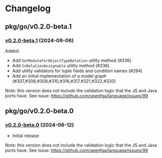 # Changelog

## pkg/go/v0.2.0-beta.1

### [v0.2.0-beta.1](https://github.com/openfga/language/compare/pkg/go/v0.2.0-beta.0...pkg/go/v0.2.0-beta.1) (2024-09-06)

Added:
- Add `GetModuleForObjectTypeRelation` utility method (#336)
- Add `IsRelationAssignable` utility method (#336)
- Add utility validators for tuple fields and condition names (#294)
- Add an initial implementation of a model graph (#307,#308,#309,#310,#316,#317,#321,#322,#330)

Note: this version does not include the validation logic that the JS and Java ports have. See issue: https://github.com/openfga/language/issues/99

## pkg/go/v0.2.0-beta.0

### [v0.2.0-beta.0](https://github.com/openfga/language/tree/a3958b8187145f3a1f98f1d7334ba49411521cc8/pkg/go) (2024-06-12)

- Initial release

Note: this version does not include the validation logic that the JS and Java ports have. See issue: https://github.com/openfga/language/issues/99
